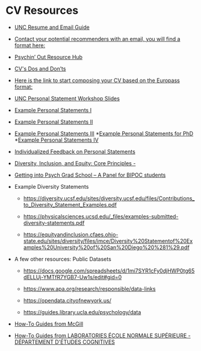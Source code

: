 # CV Resources

* [UNC Resume and Email Guide
](https://careers.unc.edu/students/resumes-and-letters)
* [Contact your potential recommenders with an email, you will find a format here:
](https://www.youtube.com/watch?v=4vub1rBaDoI)
* [Psychin’ Out Resource Hub
](https://drive.google.com/drive/folders/1FGf4mFYkAcc8xg6JpA7vGCm8P-BWed_h)
* [CV's Dos and Don’ts
](https://www.apa.org/gradpsych/2003/09/cv)
* [Here is the link to start composing your CV based on the Europass format: ](https://europa.eu/europass/en/create-europass-cv)
* [UNC Personal Statement Workshop Slides](https://liberalarts.utexas.edu/psychology/_files/PDF/diversitypdfs/Personal-Statements%20Workshop.pdf)
* [Example Personal Statements I](https://docs.google.com/document/d/11vTrJDNSXJR0w7SYhz_nYJ8oc6OA6DXAhStWrLxfaQ8/edit)
* [Example Personal Statements II](https://sites.lsa.umich.edu/splat-lab/faqs/)
* [Example Personal Statements III](https://www.stonybrook.edu/commcms/psychology/_pdfs/undergraduate/sample%20personal%20statements.pdf)
*[Example Personal Statements for PhD](https://drive.google.com/drive/u/0/mobile/folders/1qFBLNH3TAkOz7fIzXrfYxYV64D0OyEFS)
*[Example Personal Statements IV](https://docs.google.com/document/d/106odkwHQy5G_MVvu24rFJDew-r6VSmdd4jQVstp7DmE/edit)
* [Individualized Feedback on Personal Statements
](https://www.asfp.io)
* [Diversity, Inclusion, and Equity: Core Principles - 
](https://aacu.org/making-excellence-inclusive)
* [Getting into Psych Grad School – A Panel for BIPOC students](https://www.youtube.com/watch?v=DcC9GrWeamk&t=1s)

* Example Diversity Statements
    
    * https://diversity.ucsf.edu/sites/diversity.ucsf.edu/files/Contributions_to_Diversity_Statement_Examples.pdf
    
    * https://physicalsciences.ucsd.edu/_files/examples-submitted-diversity-statements.pdf
    
    * https://equityandinclusion.cfaes.ohio-state.edu/sites/diversity/files/imce/Diversity%20Statementof%20Examples%20University%20of%20San%20Diego%20%281%29.pdf

* A few other resources:
Public Datasets
    * https://docs.google.com/spreadsheets/d/1mi7SYR1cFy0djHWP0tg65dELLUj-YMTfR7YGB7-Uw1s/edit#gid=0

    * https://www.apa.org/research/responsible/data-links

    * https://opendata.cityofnewyork.us/

    * https://guides.library.ucla.edu/psychology/data

* [How-To Guides from McGill](https://www.mcgill.ca/caps/publications/guides)
* [How-To Guides from LABORATORIES ÉCOLE NORMALE SUPÉRIEURE - DÉPARTEMENT D'ÉTUDES COGNITIVES](https://cognition.ens.fr/en/admissions-scholarships-14195)


